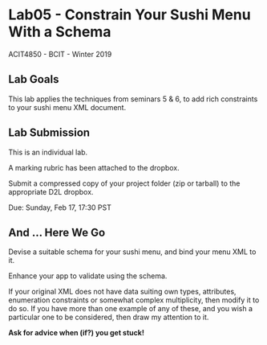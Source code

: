 # Lab05 - Constrain Your Sushi Menu With a Schema
ACIT4850 - BCIT - Winter 2019

## Lab Goals

This lab applies the techniques from seminars 5 & 6, to add rich constraints to
your sushi menu XML document.

## Lab Submission

This is an individual lab.

A marking rubric has been attached to the dropbox.

Submit a compressed copy of your project folder (zip or tarball) to the appropriate D2L dropbox.

Due: Sunday, Feb 17, 17:30 PST

## And ... Here We Go

Devise a suitable schema for your sushi menu, and bind your menu XML
to it.

Enhance your app to validate using the schema.

If your original XML does not have data suiting own types, attributes, 
enumeration constraints or somewhat complex multiplicity, then modify it to do so. 
If you have more than one example of any of these, and you wish a particular 
one to be considered, then draw my attention to it.

**Ask for advice when (if?) you get stuck!**